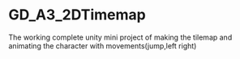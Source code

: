 # GD_A3_2DTimemap
The working complete unity mini project of making the tilemap and animating the character with movements(jump,left right)
